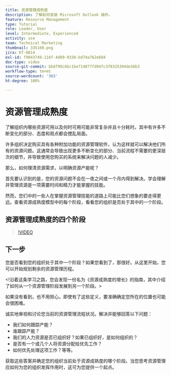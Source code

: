 ```yaml
---
title: 资源管理成熟度
description: 了解如何安装 Microsoft Outlook 插件。
feature: Resource Management
type: Tutorial
role: Leader, User
level: Intermediate, Experienced
activity: use
team: Technical Marketing
thumbnail: 335160.png
jira: KT-8814
exl-id: f9043748-116f-4d89-9330-bd74a762e684
doc-type: video
source-git-commit: bbdf99c6bc1be714077fd94fc3f8325394de36b3
workflow-type: tm+mt
source-wordcount: '363'
ht-degree: 100%

---
```


# 资源管理成熟度

了解组织内哪些资源可用以及何时可用可能非常复杂并且十分耗时。其中有许多不断变化的部分、态度和观点都会搅乱局面。

许多组织决定购买具有各种附加功能的资源管理软件，认为这样就可以解决他们所有的资源问题。这通常会导致出现更多不断变化的部分、当前流程不需要的更深层次的细节，并导致使用您购买的系统来解决问题的人减少。

那么，如何理清资源需求，以明确资源产能呢？

首先要认识到的是，您的资源问题不会在一夜之间或一个月内得到解决。学会理解并管理资源是一项需要时间和精力才能掌握的技能。

然而，您们中的一些人在掌握资源管理技能的道路上可能比您们想象的要走得更远。查看资源成熟度模型中的每个阶段，看看您的组织是否处于其中的一个阶段。

## 资源管理成熟度的四个阶段

>[!VIDEO](https://video.tv.adobe.com/v/3420159/?quality=12&learn=on&enablevpops=1&captions=chi_hans)


## 下一步

您是否看到您的组织处于其中一个阶段？如果您看到了，那很好。从这里开始，您可以开始规划剩余的资源管理历程。

&lt;!沿着这条学习之路，您会发现一份名为《资源成熟度的增长》的指南，其中介绍了如何从一个资源管理阶段发展到另一个阶段。&gt;

如果没有看到，也不用担心。即使有了这些定义，要准确确定您所在的位置也可能会很困难。

诚实地审视和讨论您当前的资源管理流程状况。解决并能够回答以下问题：

* 我们如何跟踪产能？
* 谁跟踪产能？
* 我们的人力资源是否已组织好？如果已组织好，是如何组织的？
* 是否有一个或几个人将资源分配给优先工作？
* 如何优先处理这项工作？等等。

获取这些答案并确定您的组织当前处于资源成熟度的哪个阶段。当您思考资源管理应如何为您的组织发挥作用时，这可为您提供一个起点。

